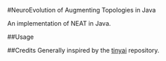 #NeuroEvolution of Augmenting Topologies in Java

An implementation of NEAT in Java.

##Usage



##Credits
Generally inspired by the <a href="https://github.com/hav4ik/tinyai">tinyai</a> repository.